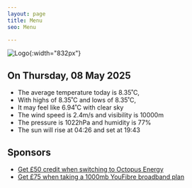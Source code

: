```yaml
---
layout: page
title: Menu
seo: Menu

---
```


![Logo](/images/logo.jpg){:width="832px"}

<!-- weather_marker starts -->
## On Thursday, 08 May 2025

- The average temperature today is 8.35˚C,
- With highs of 8.35˚C and lows of 8.35˚C,
- It may feel like 6.94˚C with clear sky
- The wind speed is 2.4m/s and visibility is 10000m
- The pressure is 1022hPa and humidity is 77%
- The sun will rise at 04:26 and set at 19:43

<!-- weather_marker ends -->

## Sponsors

- [Get £50 credit when switching to Octopus Energy](https://bit.ly/3oD1nnS)
- [Get £75 when taking a 1000mb YouFibre broadband plan](https://aklam.io/91zWhU?)
